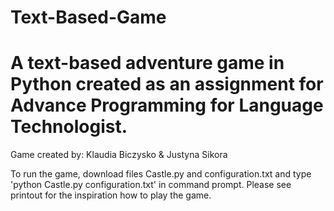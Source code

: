 # Text-Based-Game
A text-based adventure game in Python created as an assignment for Advance Programming for Language Technologist.
=====
Game created by: Klaudia Biczysko & Justyna Sikora

To run the game, download files Castle.py and configuration.txt and type 'python Castle.py configuration.txt' in command prompt.
Please see printout for the inspiration how to play the game.
